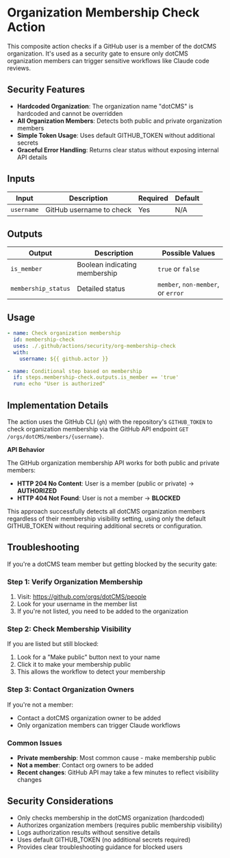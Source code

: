 # Organization Membership Check Action

This composite action checks if a GitHub user is a member of the dotCMS organization. It's used as a security gate to ensure only dotCMS organization members can trigger sensitive workflows like Claude code reviews.

## Security Features

- **Hardcoded Organization**: The organization name "dotCMS" is hardcoded and cannot be overridden
- **All Organization Members**: Detects both public and private organization members
- **Simple Token Usage**: Uses default GITHUB_TOKEN without additional secrets
- **Graceful Error Handling**: Returns clear status without exposing internal API details

## Inputs

| Input | Description | Required | Default |
|-------|-------------|----------|---------|
| `username` | GitHub username to check | Yes | N/A |

## Outputs

| Output | Description | Possible Values |
|--------|-------------|-----------------|
| `is_member` | Boolean indicating membership | `true` or `false` |
| `membership_status` | Detailed status | `member`, `non-member`, or `error` |

## Usage

```yaml
- name: Check organization membership
  id: membership-check
  uses: ./.github/actions/security/org-membership-check
  with:
    username: ${{ github.actor }}

- name: Conditional step based on membership
  if: steps.membership-check.outputs.is_member == 'true'
  run: echo "User is authorized"
```

## Implementation Details

The action uses the GitHub CLI (`gh`) with the repository's `GITHUB_TOKEN` to check organization membership via the GitHub API endpoint `GET /orgs/dotCMS/members/{username}`.

**API Behavior**

The GitHub organization membership API works for both public and private members:

- **HTTP 204 No Content**: User is a member (public or private) → **AUTHORIZED**
- **HTTP 404 Not Found**: User is not a member → **BLOCKED**

This approach successfully detects all dotCMS organization members regardless of their membership visibility setting, using only the default GITHUB_TOKEN without requiring additional secrets or configuration.

## Troubleshooting

If you're a dotCMS team member but getting blocked by the security gate:

### Step 1: Verify Organization Membership
1. Visit: https://github.com/orgs/dotCMS/people
2. Look for your username in the member list
3. If you're not listed, you need to be added to the organization

### Step 2: Check Membership Visibility
If you are listed but still blocked:
1. Look for a "Make public" button next to your name
2. Click it to make your membership public
3. This allows the workflow to detect your membership

### Step 3: Contact Organization Owners
If you're not a member:
- Contact a dotCMS organization owner to be added
- Only organization members can trigger Claude workflows

### Common Issues
- **Private membership**: Most common cause - make membership public
- **Not a member**: Contact org owners to be added
- **Recent changes**: GitHub API may take a few minutes to reflect visibility changes

## Security Considerations

- Only checks membership in the dotCMS organization (hardcoded)
- Authorizes organization members (requires public membership visibility)
- Logs authorization results without sensitive details
- Uses default GITHUB_TOKEN (no additional secrets required)
- Provides clear troubleshooting guidance for blocked users